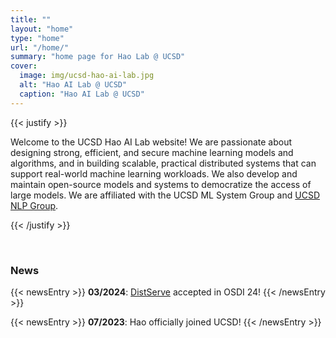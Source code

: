 ```yaml
---
title: ""
layout: "home"
type: "home"
url: "/home/"
summary: "home page for Hao Lab @ UCSD"
cover:
  image: img/ucsd-hao-ai-lab.jpg
  alt: "Hao AI Lab @ UCSD"
  caption: "Hao AI Lab @ UCSD"
---
```


{{< justify >}}

Welcome to the UCSD Hao AI Lab website! We are passionate about designing strong, efficient, and secure machine learning models and algorithms, and in building scalable, practical distributed systems that can support real-world machine learning workloads. 
We also develop and maintain open-source models and systems to democratize the access of large models. We are affiliated with the UCSD ML System Group and [UCSD NLP Group](https://ucsd-nlp.github.io/).

{{< /justify >}}

&emsp;

### News 

{{< newsEntry >}}
  **03/2024**: [DistServe](blogs/distserve) accepted in OSDI 24!
{{< /newsEntry >}}

{{< newsEntry >}}
  **07/2023**: Hao officially joined UCSD!
{{< /newsEntry >}}

